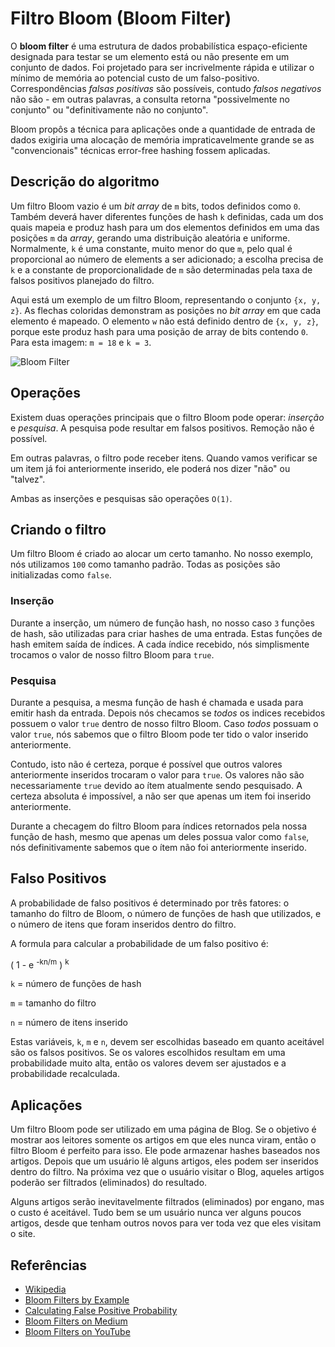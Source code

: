 # Filtro Bloom (Bloom Filter)

O **bloom filter** é uma estrutura de dados probabilística
espaço-eficiente designada para testar se um elemento está
ou não presente em um conjunto de dados. Foi projetado para ser
incrivelmente rápida e utilizar o mínimo de memória ao
potencial custo de um falso-positivo. Correspondências
_falsas positivas_ são possíveis, contudo _falsos negativos_
não são - em outras palavras, a consulta retorna
"possivelmente no conjunto" ou "definitivamente não no conjunto".

Bloom propôs a técnica para aplicações onde a quantidade
de entrada de dados exigiria uma alocação de memória
impraticavelmente grande se as "convencionais" técnicas
error-free hashing fossem aplicadas.

## Descrição do algoritmo

Um filtro Bloom vazio é um _bit array_ de `m` bits, todos
definidos como `0`. Também deverá haver diferentes funções
de hash `k` definidas, cada um dos quais mapeia e produz hash
para um dos elementos definidos em uma das posições `m` da
_array_, gerando uma distribuição aleatória e uniforme.
Normalmente, `k` é uma constante, muito menor do que `m`,
pelo qual é proporcional ao número de elements a ser adicionado;
a escolha precisa de `k` e a constante de proporcionalidade de `m`
são determinadas pela taxa de falsos positivos planejado do filtro.

Aqui está um exemplo de um filtro Bloom, representando o
conjunto `{x, y, z}`. As flechas coloridas demonstram as
posições no _bit array_ em que cada elemento é mapeado.
O elemento `w` não está definido dentro de `{x, y, z}`,
porque este produz hash para uma posição de array de bits
contendo `0`. Para esta imagem: `m = 18` e `k = 3`.

![Bloom Filter](https://upload.wikimedia.org/wikipedia/commons/a/ac/Bloom_filter.svg)

## Operações

Existem duas operações principais que o filtro Bloom pode operar:
_inserção_ e _pesquisa_. A pesquisa pode resultar em falsos
positivos. Remoção não é possível.

Em outras palavras, o filtro pode receber itens. Quando
vamos verificar se um item já foi anteriormente
inserido, ele poderá nos dizer "não" ou "talvez".

Ambas as inserções e pesquisas são operações `O(1)`.

## Criando o filtro

Um filtro Bloom é criado ao alocar um certo tamanho.
No nosso exemplo, nós utilizamos `100` como tamanho padrão.
Todas as posições são initializadas como `false`.

### Inserção

Durante a inserção, um número de função hash, no nosso caso `3`
funções de hash, são utilizadas para criar hashes de uma entrada.
Estas funções de hash emitem saída de índices. A cada índice
recebido, nós simplismente trocamos o valor de nosso filtro
Bloom para `true`.

### Pesquisa

Durante a pesquisa, a mesma função de hash é chamada
e usada para emitir hash da entrada. Depois nós checamos
se _todos_ os indices recebidos possuem o valor `true`
dentro de nosso filtro Bloom. Caso _todos_ possuam o valor
`true`, nós sabemos que o filtro Bloom pode ter tido
o valor inserido anteriormente.

Contudo, isto não é certeza, porque é possível que outros
valores anteriormente inseridos trocaram o valor para `true`.
Os valores não são necessariamente `true` devido ao ítem
atualmente sendo pesquisado. A certeza absoluta é impossível,
a não ser que apenas um item foi inserido anteriormente.

Durante a checagem do filtro Bloom para índices retornados
pela nossa função de hash, mesmo que apenas um deles possua
valor como `false`, nós definitivamente sabemos que o ítem
não foi anteriormente inserido.

## Falso Positivos

A probabilidade de falso positivos é determinado por
três fatores: o tamanho do filtro de Bloom, o número de
funções de hash que utilizados, e o número de itens que
foram inseridos dentro do filtro.

A formula para calcular a probabilidade de um falso positivo é:

( 1 - e <sup>-kn/m</sup> ) <sup>k</sup>

`k` = número de funções de hash

`m` = tamanho do filtro

`n` = número de itens inserido

Estas variáveis, `k`, `m` e `n`, devem ser escolhidas baseado
em quanto aceitável são os falsos positivos. Se os valores
escolhidos resultam em uma probabilidade muito alta, então
os valores devem ser ajustados e a probabilidade recalculada.

## Aplicações

Um filtro Bloom pode ser utilizado em uma página de Blog.
Se o objetivo é mostrar aos leitores somente os artigos
em que eles nunca viram, então o filtro Bloom é perfeito
para isso. Ele pode armazenar hashes baseados nos artigos.
Depois que um usuário lê alguns artigos, eles podem ser
inseridos dentro do filtro. Na próxima vez que o usuário
visitar o Blog, aqueles artigos poderão ser filtrados (eliminados)
do resultado.

Alguns artigos serão inevitavelmente filtrados (eliminados)
por engano, mas o custo é aceitável. Tudo bem se um usuário nunca
ver alguns poucos artigos, desde que tenham outros novos
para ver toda vez que eles visitam o site.

## Referências

- [Wikipedia](https://en.wikipedia.org/wiki/Bloom_filter)
- [Bloom Filters by Example](http://llimllib.github.io/bloomfilter-tutorial/)
- [Calculating False Positive Probability](https://hur.st/bloomfilter/?n=4&p=&m=18&k=3)
- [Bloom Filters on Medium](https://blog.medium.com/what-are-bloom-filters-1ec2a50c68ff)
- [Bloom Filters on YouTube](https://www.youtube.com/watch?v=bEmBh1HtYrw)
